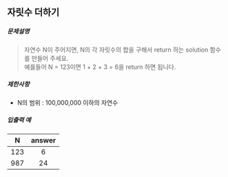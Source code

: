 ## 자릿수 더하기

##### 문제설명
> 자연수 N이 주어지면, N의 각 자릿수의 합을 구해서 return 하는 solution 함수를 만들어 주세요.<br>
예를들어 N = 123이면 1 + 2 + 3 = 6을 return 하면 됩니다.


##### 제한사항
* N의 범위 : 100,000,000 이하의 자연수

##### 입출력 예
|N|answer|
|:---:|:---:|
|123|6|
|987|24|
